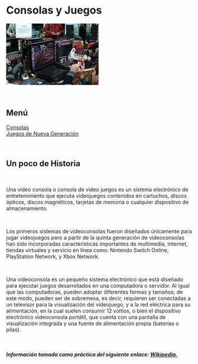 # Consolas y Juegos

![imagen de Perfil](./assets/images/imagen1.png)

<br>

## Menú

[Consolas](./about.md) <br/>
[Juegos de Nueva Generación](.services.md) <br/>

<br>

## Un poco de Historia

<br>

Una video consola o consola de video juegos es un sistema electrónico de entretenimiento que ejecuta videojuegos contenidos en cartuchos, discos ópticos, discos magnéticos, tarjetas de memoria o cualquier dispositivo de almacenamiento.

<br>

Los primeros sistemas de videoconsolas fueron diseñados únicamente para jugar videojuegos pero a partir de la quinta generación de videoconsolas han sido incorporadas características importantes de multimedia, internet, tiendas virtuales y servicio en línea como: Nintendo Switch Online, PlayStation Network, y Xbox Network.

<br>

Una videoconsola es un pequeño sistema electrónico que está diseñado para ejecutar juegos desarrollados en una computadora o servidor. Al igual que las computadoras, pueden adoptar diferentes formas y tamaños; de este modo, pueden ser de sobremesa, es decir, requieren ser conectadas a un televisor para la visualización del videojuego, y a la red eléctrica para su alimentación, en la cual suelen consumir 12 voltios, o bien el dispositivo electrónico videoconsola portátil, que cuenta con una pantalla de visualización integrada y una fuente de alimentación propia (baterías o pilas).

<br>

##### Información tomada como práctica del siguiente enlace: <a href= "https://es.wikipedia.org/wiki/Videoconsola"> Wikipedia.

